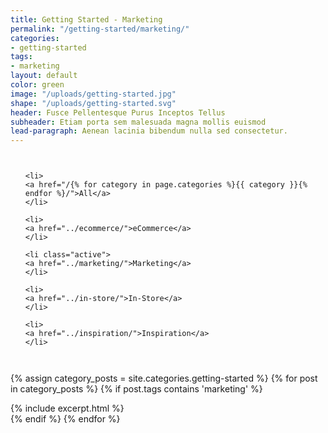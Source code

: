 ```yaml
---
title: Getting Started - Marketing
permalink: "/getting-started/marketing/"
categories:
- getting-started
tags:
- marketing
layout: default
color: green
image: "/uploads/getting-started.jpg"
shape: "/uploads/getting-started.svg"
header: Fusce Pellentesque Purus Inceptos Tellus
subheader: Etiam porta sem malesuada magna mollis euismod
lead-paragraph: Aenean lacinia bibendum nulla sed consectetur.
---
```


<!-- Sub Navigation -->
<div class="sub-navigation">
<div class="row">
<div class="small-12 columns">
<ul class="vertical medium-horizontal dropdown menu">
	
	<li>
	<a href="/{% for category in page.categories %}{{ category }}{% endfor %}/">All</a>
	</li>
	
	<li>
	<a href="../ecommerce/">eCommerce</a>
	</li>
	
	<li class="active">
	<a href="../marketing/">Marketing</a>
	</li>
	
	<li>
	<a href="../in-store/">In-Store</a>
	</li>
	
	<li>
	<a href="../inspiration/">Inspiration</a>
	</li>
	
</ul>
</div>
</div>
</div>
<!-- End Sub Navigation -->

<div class="category__content__wrap">
<div class="row category__content" id="category__content">


{% assign category_posts = site.categories.getting-started %}
{% for post in category_posts %}
{% if post.tags contains 'marketing' %}
<div class="small-12 medium-6 large-4 columns">
{% include excerpt.html %}
</div>
{% endif %}
{% endfor %}
</div>
</div>